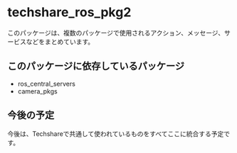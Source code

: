# techshare_ros_pkg2

このパッケージは、複数のパッケージで使用されるアクション、メッセージ、サービスなどをまとめています。

## このパッケージに依存しているパッケージ
- ros_central_servers
- camera_pkgs

## 今後の予定
今後は、Techshareで共通して使われているものをすべてここに統合する予定です。
